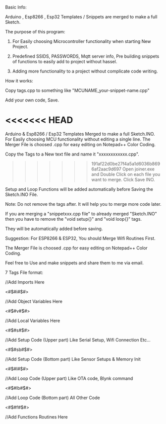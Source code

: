 Basic Info:

Arduino , Esp8266 , Esp32 Templates / Snippets are merged to make a full Sketch.

The purpose of this program:

1) For Easily choosing Microcontroller functionality when starting New Project.

2) Predefined SSIDS, PASSWORDS, Mqtt server info, Pre building snippets of functions to easily add to project without hassel.

3) Adding more functionality to a project without complicate code writing.

How it works:

Copy tags.cpp to something like "MCUNAME_your-snippet-name.cpp"

Add your own code, Save.

<<<<<<< HEAD
=======
Arduino & Esp8266 / Esp32 Templates Merged to make a full Sketch.INO.
For Easily choosing MCU functionality without editing a single line.
The Merger File is choosed .cpp for easy editing on Notepad++ Color Coding.

Copy the Tags to a New text file and name it "xxxxxxxxxxxx.cpp".

>>>>>>> 191af22d0be27f4a5a1d6036b8696af2aac9d697
Open joiner.exe and Double Click on each file you want to merge. Click Save INO.

Setup and Loop Functions will be added automatically before Saving the Sketch.INO File.

Note: Do not remove the tags after. It will help you to merge more code later.

If you are merging a "snippetxxx.cpp file" to already merged "Sketch.INO" then you have to remove the "void setup{}" and "void loop{}" tags. 

They will be automatically added before saving.



Suggestion: For ESP8266 & ESP32, You should Merge Wifi Routines First.

The Merger File is choosed .cpp for easy editing on Notepad++ Color Coding.

Feel free to Use and make snippets and share them to me via email.








7 Tags File format:

//Add Imports Here

<#$#i#$#>

//Add Object Variables Here

<#$#v#$#>

//Add Local Variables Here

<#$#s#$#>

//Add Setup Code (Upper part) Like Serial Setup, Wifi Connection Etc...

<#$#sb#$#>

//Add Setup Code (Bottom part) Like Sensor Setups & Memory Init

<#$#l#$#>

//Add Loop Code (Upper part) Like OTA code, Blynk command

<#$#lb#$#>

//Add Loop Code (Bottom part) All Other Code

<#$#f#$#>

//Add Functions Routines Here
